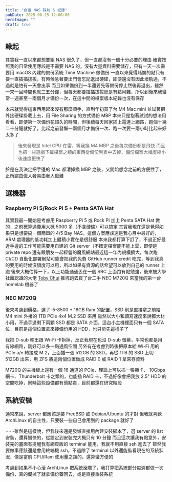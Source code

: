 ```yaml
---
title: "自組 NAS 踩坑 & 紀錄"
pubDate: 2025-08-25 12:00:00
heroImage: ""
draft: true
---
```


## 緣起

其實我一直以來都想要組 NAS 很久了，但一直都沒有一個十分必要的理由
確實按照我的日常使用應該是不需要 NAS 的，沒有大量資料需要儲存，只有一天一次需要用 macOS 內建的備份系統 Time Machine 做備份
一直以來覺得賭爛的點只有要一直插插拔拔，有時候急著要出門會忘記退出硬碟，即便還沒有因此壞軌過，不過就是怕有一天會出事
而且如果備份到一半還要先等備份停止然後再退出，雖然一來一回時間也就三五分鐘，但每天都要插插拔拔總是有點阿雜，所以到後來我蠻常一週甚至一兩個月才備份一次，在這中間的檔案版本紀錄也沒有保存

本來就覺得這東西用起來沒有那麼順手，直到年初買了台 M4 Mac mini 並試著把外接硬碟掛載上去，用 File Sharing 的方式備份 MBP
本來只是抱著試試的想法用看看，即便第一次備份花超久的時間，但後續每天回家插上電連上網路，跑個十幾二十分鐘就好了，比起之前發懶一兩個月才備份一次、跑一次要一兩小時比起來好太多了

> 後來發現是 Intel CPU 在雷，等我換 M4 MBP 之後每次備份都是飛快
> 而且也把一些遊戲下載檔案之類的東西從備份列表中去掉，備份檔案大幅度縮小後速度更快了

於是在我決定把手邊的 Mac 都清掉換 MBP 之後，又開始想念之前的方便性了，正所謂由儉入奢易由奢入儉難

## 選機器

### Raspberry Pi 5/Rock Pi 5 + Penta SATA Hat

其實我最一開始是考慮用 Raspberry Pi 5 或 Rock Pi 加上 Penta SATA Hat 做的，之前概算過費用大概 5000 多（不含硬碟）可以搞定
其實我現在還是覺得如果只是想要搞一個簡單的 4/5 Bay NAS，這個方案應該還是我心目中最好的，ARM 處理器的低功耗加上體積小實在是很舒服
本來我都打算下訂了，不過正好最近手邊的工作可能需要用自建的 Git server（不確定檔案能不能上雲，即便是 private repo
還有跟朋友一起經營的魔風網站最近這一年內規模擴大，每次跑 CI/CD 自動化部署網站可能會把我的免費 GitHub runner credit 吃完，等到我真的要用的時候沒額度可以用，所以如果有資源的話希望可以放到自己的 runner 上跑
後來大概估算一下，以上功能通通丟在一個 SBC 上面跑有點勉強，後來被大學社團認識的大佬 [Toby Chui](https://github.com/tobychui) 推坑跑去買了台二手 NEC M720Q 來當我的第一台 homelab 機器了

### NEC M720Q

後來考慮到價格，選了 i5-8500 + 16GB Ram 的配置，SSD 則是直接拿之前給 M4 mini 外接的 1TB PCIe 4x4 M.2 SSD 來用
雖然以大小和讀寫速度來說都大材小用，不過手邊剩下兩顆 SSD 都是 SATA 介面，這台小主機裡面只有一個 SATA 位，目前是這個位置拿來接備份用的 HDD，也只能先這樣子了

我把 D-sub 輸出跟 Wi-Fi 卡拆掉，反正我現在也沒 D-sub 螢幕，平常也都是用有線網路，剛好可以多一點通風空間
另外有在考慮到時後把原本給 Wi-Fi 用的 PCIe a/e 轉接成 M.2，上面插一張 512GB 的 SSD，再從 1TB 的 SSD 上切 512GB 出來，用 ZFS 將這兩個位置做成 RAID 0 或 RAID 1 拿來存資料

M720Q 的主機板上還有一個 16 通道的 PCIe，理論上可以插一張顯卡、 10Gbps 網卡、Thunderbolt 卡之類的，也能插 RAID 卡，不過好像會把我放 2.5" HDD 的空間吃掉，同時這些設備都有億點貴，目前都還在研究階段

## 系統安裝

通常來說，server 都應該是裝 FreeBSD 或 Debian/Ubuntu 的才對
但我就喜歡 ArchLinux 的自主性，只要裝一些自己會用到的 package 就好了

⋯⋯雖然是這樣說，但我後來還是發懶直接用內建安裝腳本了，選 server 的 list 安裝，還算蠻快的，從設定到安裝完大概只有 10 分鐘
而且這次讓我有點意外，安裝完的畫面有提醒我有網頁版的 terminal 能用，我就不用直接 ssh 進去了
雖然我要做事應該還是會用終端機 ssh，不過除了 terminal 以外還能監看現在的系統狀況，像是當前 CPU/Ram 使用量之類的，還算蠻方便的

考慮到如果不小心滾 ArchLinux 把系統滾爛了，我打算把系統部分每週都做一次備份，真的爛掉了就拿備份蓋回去，或是直接重裝系統